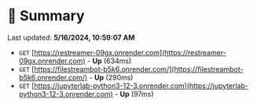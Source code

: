 # 📖 Summary
Last updated: **5/16/2024, 10:59:07 AM**

- `GET` [https://restreamer-09gx.onrender.com](https://restreamer-09gx.onrender.com) - **Up** (634ms)
- `GET` [https://filestreambot-b5k6.onrender.com/](https://filestreambot-b5k6.onrender.com/) - **Up** (290ms)
- `GET` [https://jupyterlab-python3-12-3.onrender.com](https://jupyterlab-python3-12-3.onrender.com) - **Up** (97ms)
